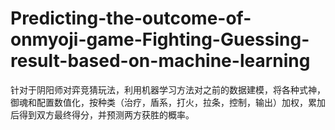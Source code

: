 # Predicting-the-outcome-of-onmyoji-game-Fighting-Guessing-result-based-on-machine-learning
针对于阴阳师对弈竞猜玩法，利用机器学习方法对之前的数据建模，将各种式神，御魂和配置数值化，按种类（治疗，盾系，打火，拉条，控制，输出）加权，累加后得到双方最终得分，并预测两方获胜的概率。
